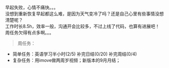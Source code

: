 早起失败，心情不痛快。。。       
没想到重新恢复早起都这么难，是因为天气变冷了吗？还是自己心里有些事情没想清楚呢？     
工作时长8.5h，效率一般，沟通开会比较多，不过上线了代码，也算有进展吧！   
周任务欠得有点多啊。。。  
>周任务：
+ 简单任务：英语学习半小时(2/5) 补完日结(0/20) 补完周结(0/4)  
+ 复杂任务：用imove做两周岁视频；新版本的9月月结；
